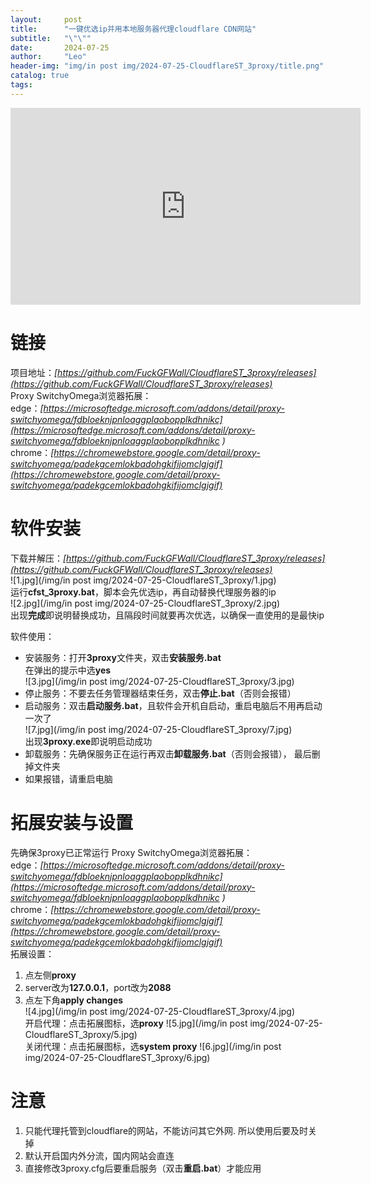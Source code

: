 ```yaml
---
layout:     post
title:      "一键优选ip并用本地服务器代理cloudflare CDN网站"
subtitle:   "\"\""
date:       2024-07-25
author:     "Leo"
header-img: "img/in post img/2024-07-25-CloudflareST_3proxy/title.png"
catalog: true
tags:
---
```



   
   
<iframe width="560" height="315" src="https://www.youtube.com/embed/wJfDWZFUo1c?si=pvG4GJKFHv4VfQbW" title="YouTube video player" frameborder="0" allow="accelerometer; autoplay; clipboard-write; encrypted-media; gyroscope; picture-in-picture; web-share" referrerpolicy="strict-origin-when-cross-origin" allowfullscreen></iframe>  

# 链接  
项目地址：*[https://github.com/FuckGFWall/CloudflareST_3proxy/releases](https://github.com/FuckGFWall/CloudflareST_3proxy/releases)*  
Proxy SwitchyOmega浏览器拓展：  
edge：*[https://microsoftedge.microsoft.com/addons/detail/proxy-switchyomega/fdbloeknjpnloaggplaobopplkdhnikc](https://microsoftedge.microsoft.com/addons/detail/proxy-switchyomega/fdbloeknjpnloaggplaobopplkdhnikc )*  
chrome：*[https://chromewebstore.google.com/detail/proxy-switchyomega/padekgcemlokbadohgkifijomclgjgif](https://chromewebstore.google.com/detail/proxy-switchyomega/padekgcemlokbadohgkifijomclgjgif)*    
# 软件安装
下载并解压：*[https://github.com/FuckGFWall/CloudflareST_3proxy/releases](https://github.com/FuckGFWall/CloudflareST_3proxy/releases)*  
![1.jpg](/img/in post img/2024-07-25-CloudflareST_3proxy/1.jpg)  
运行**cfst_3proxy.bat**，脚本会先优选ip，再自动替换代理服务器的ip  
![2.jpg](/img/in post img/2024-07-25-CloudflareST_3proxy/2.jpg)  
出现**完成**即说明替换成功，且隔段时间就要再次优选，以确保一直使用的是最快ip   
   
软件使用：  
- 安装服务：打开**3proxy**文件夹，双击**安装服务.bat**  
在弹出的提示中选**yes**  
![3.jpg](/img/in post img/2024-07-25-CloudflareST_3proxy/3.jpg)   
- 停止服务：不要去任务管理器结束任务，双击**停止.bat**（否则会报错）     
- 启动服务：双击**启动服务.bat**，且软件会开机自启动，重启电脑后不用再启动一次了  
![7.jpg](/img/in post img/2024-07-25-CloudflareST_3proxy/7.jpg)  
出现**3proxy.exe**即说明启动成功  
- 卸载服务：先确保服务正在运行再双击**卸载服务.bat**（否则会报错）， 最后删掉文件夹  
- 如果报错，请重启电脑  
# 拓展安装与设置
先确保3proxy已正常运行
Proxy SwitchyOmega浏览器拓展：  
edge：*[https://microsoftedge.microsoft.com/addons/detail/proxy-switchyomega/fdbloeknjpnloaggplaobopplkdhnikc](https://microsoftedge.microsoft.com/addons/detail/proxy-switchyomega/fdbloeknjpnloaggplaobopplkdhnikc )*  
chrome：*[https://chromewebstore.google.com/detail/proxy-switchyomega/padekgcemlokbadohgkifijomclgjgif](https://chromewebstore.google.com/detail/proxy-switchyomega/padekgcemlokbadohgkifijomclgjgif)*    
拓展设置：  
1. 点左侧**proxy**  
2. server改为**127.0.0.1**，port改为**2088**  
3. 点左下角**apply changes**  
![4.jpg](/img/in post img/2024-07-25-CloudflareST_3proxy/4.jpg)  
开启代理：点击拓展图标，选**proxy**
![5.jpg](/img/in post img/2024-07-25-CloudflareST_3proxy/5.jpg)  
关闭代理：点击拓展图标，选**system proxy**
![6.jpg](/img/in post img/2024-07-25-CloudflareST_3proxy/6.jpg)   
# 注意   
1. 只能代理托管到cloudflare的网站，不能访问其它外网. 所以使用后要及时关掉
2. 默认开启国内外分流，国内网站会直连
3. 直接修改3proxy.cfg后要重启服务（双击**重启.bat**）才能应用
   


